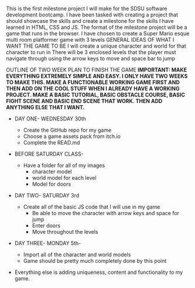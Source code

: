 This is the first milestone project I will make for the SDSU software development bootcamp.
I have been tasked with creating a project that should showcase the skills and create a milestone for the skills I have learned in HTML, CSS and JS.
The format of the milestone project will be a game that runs in the browser.
I have chosen to create a Super Mario esque multi room platformer game with 3 levels
GENERAL IDEAS OF WHAT I WANT THE GAME TO BE
I will create a unique character and world for that character to run in
There will be 3 enclosed levels that the player must navigate through using the arrow keys to move and space bar to jump

OUTLINE OF TWO WEEK PLAN TO FINISH THE GAME
**IMPORTANT: MAKE EVERYTHING EXTREMELY SIMPLE AND EASY. I ONLY HAVE TWO WEEKS TO MAKE THIS. MAKE A FUNCTIONABLE WORKING GAME FIRST AND THEN ADD ON THE COOL STUFF WHEN I ALREADY HAVE A WORKING PROJECT. MAKE A BASIC TUTORIAL, BASIC OBSTACLE COURSE, BASIC FIGHT SCENE AND BASIC END SCENE THAT WORK. THEN ADD ANYTHING ELSE THAT I WANT.**
- DAY ONE- WEDNESDAY 30th 
   - Create the GitHub repo for my game
   - Choose a game assets pack from itch.io 
   - Complete the READ.md
- BEFORE SATURDAY CLASS- 
    - Have a folder for all of my images
        - character model
        - world model for each level
        - Model for doors
     
- DAY TWO- SATURDAY 3rd
    - Create all of the basic JS code that I will use in my game
        - Be able to move the character with arrow keys and space for jump
        - Enter doors
        - Move throughout the levels
        
- DAY THREE- MONDAY 5th-
    - Import all of the character and world models
    - Game should be pretty much completely done by this point

- Everything else is adding uniqueness, content and functionality to my game. 

    